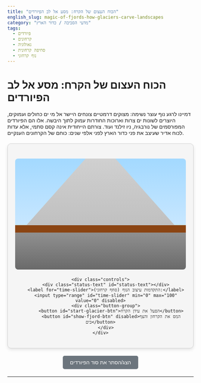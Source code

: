 ```yaml
---
title: "הכוח העצום של הקרח: מסע אל לב הפיורדים"
english_slug: magic-of-fjords-how-glaciers-carve-landscapes
category: "מדעי הסביבה / כדור הארץ"
tags:
  - פיורדים
  - קרחונים
  - גאולוגיה
  - סחיפה קרחונית
  - נוף קרחוני
---
```

# הכוח העצום של הקרח: מסע אל לב הפיורדים

דמיינו לרגע נוף עוצר נשימה: מצוקים דרמטיים צונחים היישר אל מי ים כחולים ועמוקים, היוצרים לשונות ים צרות וארוכות החודרות עמוק לתוך היבשה. אלו הם הפיורדים המפורסמים של נורבגיה, ניו זילנד ועוד. צורתם הייחודית אינה קסם סתמי, אלא עדות לכוח אדיר שעיצב את פני כדור הארץ לפני אלפי שנים: כוחם של הקרחונים הענקיים.

<div id="fjord-app">
    <div class="valley-container">
        <div class="base-rock"></div>
        <div class="ground-level"></div>
        <!-- V-shaped valley (initial state) -->
        <div class="valley-v" id="valley-v"></div>
        <!-- U-shaped valley (target state) -->
        <div class="valley-u" id="valley-u"></div>
        <!-- Glacier -->
        <div class="glacier" id="glacier"></div>
        <!-- Water (Fjord state) -->
        <div class="water" id="water"></div>
    </div>

    <div class="controls">
        <div class="status-text" id="status-text"></div>
        <label for="time-slider">התקדמות עיצוב הנוף (סחף קרחוני):</label>
        <input type="range" id="time-slider" min="0" max="100" value="0" disabled>
        <div class="button-group">
            <button id="start-glacier-btn">הפעל את עידן הקרח</button>
            <button id="show-fjord-btn" disabled>המס את הקרחון והצף בים</button>
        </div>
    </div>
</div>

<style>
@import url('https://fonts.googleapis.com/css2?family=Heebo:wght@400;700&display=swap');

#fjord-app {
    font-family: 'Heebo', sans-serif;
    max-width: 700px; /* Adjusted max width */
    margin: 20px auto;
    border: 1px solid #d0d0d0; /* Softer border */
    border-radius: 10px; /* Rounded corners */
    padding: 20px;
    background-color: #f5f5f5; /* Lighter background */
    text-align: center;
    box-shadow: 0 4px 8px rgba(0,0,0,0.1); /* Subtle shadow */
    overflow: hidden; /* Prevent elements from spilling out */
}

.valley-container {
    position: relative;
    width: 100%;
    height: 300px; /* Increased height for better visual */
    margin: 20px 0;
    overflow: hidden;
    background: linear-gradient(to bottom, #a3d9ff, #e0f0ff); /* Sky gradient */
    border-radius: 8px;
}

.base-rock {
    position: absolute;
    bottom: 0;
    left: 0;
    width: 100%;
    height: 100px; /* Increased height */
    background: linear-gradient(to top, #6a6a6a, #909090); /* Rock gradient */
    z-index: 1;
}

.ground-level {
    position: absolute;
    bottom: 100px; /* Above base rock */
    left: 0;
    width: 100%;
    height: 20px; /* Thickness */
    background-color: #8B4513; /* Earth color */
    z-index: 2;
}

/* V-shaped valley (initial state) - Using clip-path for better control */
.valley-v {
    position: absolute;
    bottom: 120px; /* Above ground level */
    left: 50%;
    transform: translateX(-50%);
    width: 400px; /* Base width */
    height: 180px; /* Height */
    background: linear-gradient(to top, #c0c0c0, #d0d0d0); /* Mountain side color/gradient */
    z-index: 3;
    /* Initial V shape */
    clip-path: polygon(0% 100%, 40% 0%, 60% 0%, 100% 100%);
    transform-origin: bottom center;
    transition: all 0.8s ease-in-out; /* Smooth transition */
}

/* U-shaped valley (target state) - Using clip-path for better control */
.valley-u {
    position: absolute;
    bottom: 120px; /* Above ground level */
    left: 50%;
    transform: translateX(-50%);
    width: 500px; /* Wider U shape */
    height: 180px; /* Same height */
    background: linear-gradient(to top, #a0a0a0, #b0b0b0); /* Carved rock color */
    z-index: 3;
     /* Initial state (hidden/scaled down V) */
    clip-path: polygon(0% 100%, 40% 0%, 60% 0%, 100% 100%);
    opacity: 0; /* Initially hidden */
    transform: translateX(-50%) scaleY(0.8); /* Start slightly compressed */
    transform-origin: bottom center;
    transition: all 0.8s ease-in-out; /* Smooth transition */
}

/* Glacier - Simulates carving */
.glacier {
    position: absolute;
    bottom: 120px; /* Starts above ground level */
    left: 50%;
    transform: translateX(-50%);
    width: 200px; /* Initial width */
    height: 100px; /* Initial height */
    background-color: rgba(173, 216, 255, 0.9); /* Light blue, less transparent */
    z-index: 4;
    opacity: 0; /* Initially hidden */
    /* Basic shape - will change with slider */
    clip-path: polygon(15% 100%, 0% 10%, 100% 10%, 85% 100%);
    transform-origin: bottom center;
    transition: all 0.8s ease-in-out; /* Smooth transition */
}

/* Water (Fjord state) */
.water {
    position: absolute;
    bottom: 100px; /* Sits on top of base-rock */
    left: 50%;
    transform: translateX(-50%);
    width: 500px; /* Matches U valley width */
    height: 0; /* Starts hidden */
    background: linear-gradient(to top, rgba(0, 70, 150, 0.9), rgba(0, 140, 255, 0.7)); /* Deep blue gradient */
    z-index: 5;
    opacity: 0; /* Starts hidden */
    /* Clip to fit inside the U shape visually */
     clip-path: polygon(10% 100%, 0% 0%, 100% 0%, 90% 100%); /* Matches U valley's bottom shape */
    transition: height 1.5s ease-out, opacity 0.8s ease-in; /* Water filling animation */
}

.controls {
    margin-top: 25px; /* Increased margin */
    padding: 15px;
    background-color: #e9e9e9; /* Light grey background for controls */
    border-radius: 8px;
}

.status-text {
    min-height: 1.2em; /* Reserve space */
    margin-bottom: 10px;
    font-size: 0.9em;
    color: #555;
}

.controls label {
    display: block; /* Label on its own line */
    margin-bottom: 8px;
    font-weight: bold;
    color: #333;
    text-align: right;
    direction: rtl;
}

.controls input[type="range"] {
    width: calc(100% - 20px); /* Full width minus padding */
    margin: 0 10px 15px; /* Center and add bottom margin */
    cursor: grab; /* Indicate interactivity */
    accent-color: #007BFF; /* Color slider handle */
}

.controls input[type="range"]:active {
     cursor: grabbing;
}

.button-group {
    display: flex; /* Arrange buttons side-by-side */
    justify-content: center;
    gap: 15px; /* Space between buttons */
}


button {
    padding: 10px 20px; /* Larger padding */
    border: none;
    border-radius: 5px;
    font-size: 1em;
    cursor: pointer;
    transition: background-color 0.3s ease, transform 0.1s ease; /* Add transform for press effect */
    font-family: 'Heebo', sans-serif;
}

button:not(:disabled):active {
    transform: scale(0.98); /* Button press effect */
}


#start-glacier-btn {
    background-color: #007BFF;
    color: white;
}

#start-glacier-btn:hover:not(:disabled) {
    background-color: #0056b3;
}

#show-fjord-btn {
    background-color: #28a745; /* Green color */
    color: white;
}

#show-fjord-btn:hover:not(:disabled) {
    background-color: #218838;
}


button:disabled {
    background-color: #cccccc;
    color: #666;
    cursor: not-allowed;
    box-shadow: none;
}

#explanation-button {
    display: block;
    margin: 20px auto;
    background-color: #6c757d; /* Greyish button */
    color: white;
    padding: 10px 20px;
}
#explanation-button:hover {
    background-color: #5a6268;
}


#explanation {
    margin-top: 25px; /* Increased margin */
    padding: 20px; /* Increased padding */
    border-top: 1px solid #d0d0d0;
    background-color: #fff; /* White background for text */
    border-radius: 8px;
    text-align: right; /* Hebrew text direction */
    direction: rtl;
    line-height: 1.6; /* Improved readability */
    color: #333;
}

#explanation h2 {
    color: #004085; /* Darker blue for heading */
    margin-bottom: 15px;
    border-bottom: 2px solid #007BFF; /* Blue underline */
    padding-bottom: 8px;
    text-align: center;
    font-weight: bold;
}

#explanation p {
    margin-bottom: 15px;
}

#explanation ul {
    list-style-type: disc;
    margin-right: 25px; /* Indent list */
    padding: 0;
}

#explanation li {
    margin-bottom: 10px;
}

#explanation strong {
    color: #0056b3; /* Highlight terms */
}

</style>

<button id="explanation-button">הצג/הסתר את סוד הפיורדים</button>

<div id="explanation" style="display: none;">
    <h2>הסבר מפורט: המסע של הקרחון</h2>
    <p>הפיורדים הם לא רק נופים מרהיבים, אלא עדויות חיות לכוחם הפיזי האדיר של תהליכים גאולוגיים שעיצבו את כדור הארץ לפני אלפי שנים. הסימולציה שלפניכם מציגה את השלבים המרכזיים ביצירתם:</p>

    <ul>
        <li><strong>ההתחלה: עמק נהר בצורת V.</strong> בטרם הגיעו עידני הקרח הגדולים, הנוף ההררי היה מעוצב בעיקר על ידי נהרות זורמים. נהרות חורצים עמקים בעלי חתך אופייני בצורת האות 'V' - תחתית צרה ומדרונות מתונים יחסית, כתוצאה מסחיפת מים ופעולת בליה איטית של דפנות העמק.</li>
        <li><strong>לידת הקרחון: הצטברות והתדחסות.</strong> בעידן קרח, כמות השלג היורדת עולה על כמות השלג הנמסה מדי שנה. לאורך מאות ואלפי שנים, שכבות השלג התחתונות נדחסות תחת משקלן העצום והופכות בהדרגה לקרח דחוס מאוד. כאשר מסת הקרח גדלה דיה, היא מתחילה לנוע בכוח הכבידה - זהו הקרחון.</li>
        <li><strong>תנועת הקרחון וסחיפה עוצמתית.</strong> קרחונים אינם נייחים; הם "זורמים" לאט מאוד. התנועה מתרחשת בעיקר בשתי דרכים: זרימה פלסטית של הקרח עצמו תחת לחץ, והחלקה בבסיס על שכבת מים דקה הנוצרת מלחץ או חום. תוך כדי תנועה, הקרחון "אוסף" בתוכו סלעים ואבנים. תהליכים אלו גורמים לסחיפה דרמטית של המסלע:
            <ul>
                <li><strong>עקירה (Plucking):</strong> הקרחון קופא סביב גושי סלע או בתוך סדקים, וכשהוא זז הוא פשוט עוקר את הגושים ממקומם.</li>
                <li><strong>אברזיה (Abrasion):</strong> חלקיקי הסלע המוטבעים בקרחון פועלים כמו נייר זכוכית ענקי, שוחקים ומלטשים את הסלע שעליו הקרחון נע.</li>
            </ul>
        </li>
        <li><strong>מעמק V לעמק U: פיסול בנוף.</strong> כאשר קרחון יורד בעמק נהר קיים בצורת V, הוא ממלא את כל העמק, מקיר לקיר. בניגוד לנהר הפועל רק בתחתית, הקרחון העצום חורץ ומעמיק את הקרקעית, ובמיוחד מרחיב ומחליק את הדפנות בצורה אגרסיבית. פעולה זו, בשילוב כוח הכבידה המושך את מסת הקרח העצומה, יוצרת עמק בעל חתך אופייני בצורת 'U' - תחתית רחבה וששטוחה יחסית, ומדרונות תלולים מאוד, ולעיתים קרובות מלוטשים.</li>
        <li><strong>היווצרות הפיורד: הים פוגש את העמק.</strong> בסוף עידן הקרח, כשהאקלים מתחמם, הקרחון נסוג ונמס. כתוצאה מכך, כמויות אדירות של מים שהיו כלואות בקרחונים משתחררות, ומפלס הים העולמי עולה. עמק ה-U העמוק שנחרץ על ידי הקרחון, שנמצא לעיתים קרובות מתחת לפני הים הנוכחיים (בשל שקיעת קרום כדור הארץ תחת משקל הקרח העצום ותהליך התאוששות איטי הנקרא איזוסטיזיה), מוצף כעת במי ים. הצפה זו של עמק U קרחוני יבשתי היא למעשה היווצרותו של פיורד ימי.</li>
        <li><strong>סימנים נוספים: המפתן התת-ימי.</strong> לעיתים קרובות, בפיורדים קרוב לפתחם לים הפתוח, קיים אזור רדוד יותר בקרקעית הנקרא "מפתן" (sill). הוא נוצר ממצבור סחיפה שהקרחון הותיר מאחור כשהגיע לאזור בו השפעתו נחלשה (קרוב לים), או מכיוון שהחלק התחתון של הקרחון שחק פחות באזור זה.</li>
    </ul>
    <p>הסימולציה מדגימה את המעבר הדרמטי מעמק נהר צנוע לפיורד עמוק ומרשים, וממחישה את הפעולה הבלתי פוסקת של תהליכים גאולוגיים בקנה מידה עצום.</p>
</div>

<script>
const timeSlider = document.getElementById('time-slider');
const valleyV = document.getElementById('valley-v');
const valleyU = document.getElementById('valley-u');
const glacier = document.getElementById('glacier');
const water = document.getElementById('water');
const startGlacierBtn = document.getElementById('start-glacier-btn');
const showFjordBtn = document.getElementById('show-fjord-btn');
const explanationButton = document.getElementById('explanation-button');
const explanationDiv = document.getElementById('explanation');
const statusText = document.getElementById('status-text');

const waterMaxHeight = 300 - 100; // valley-container height - base-rock height (water sits above base rock)

function updateSimulation(progress) {
    // Progress is 0-1 based on slider value 0-100
    const p = progress / 100;

    // Animate V valley fading/shrinking
    valleyV.style.opacity = 1 - p;
    valleyV.style.transform = `translateX(-50%) scaleY(${1 - p * 0.2})`; // Scale down slightly

    // Animate U valley appearing/growing
    valleyU.style.opacity = p;
    // Morphing clip-path for U from V shape towards U shape
    const vCp = [40, 60]; // percentages for V top points (left, right)
    const uCp = [10, 90]; // percentages for U top points (left, right)
    const currentCpLeft = vCp[0] + p * (uCp[0] - vCp[0]);
    const currentCpRight = vCp[1] + p * (uCp[1] - vCp[1]);
    valleyU.style.clipPath = `polygon(0% 100%, ${currentCpLeft}% 0%, ${currentCpRight}% 0%, 100% 100%)`;
    valleyU.style.transform = `translateX(-50%) scaleY(${0.8 + p * 0.2})`; // Scale up to full height

    // Animate glacier size and position
    const initialGlacierWidth = 200;
    const finalGlacierWidth = 500; // Matches U width
    const initialGlacierHeight = 100;
    const finalGlacierHeight = 180; // Fills U valley height
    const initialGlacierBottom = 120; // Above ground level
    const finalGlacierBottom = 120; // Stays above ground level/base rock

    glacier.style.width = (initialGlacierWidth + p * (finalGlacierWidth - initialGlacierWidth)) + 'px';
    glacier.style.height = (initialGlacierHeight + p * (finalGlacierHeight - initialGlacierHeight)) + 'px';
    glacier.style.bottom = (initialGlacierBottom + p * (finalGlacierBottom - initialGlacierBottom)) + 'px'; // Example: slight downward movement? Or just scale in place
     glacier.style.transform = `translateX(-50%)`; // Ensure centering


    // Update status text
    if (p < 0.1) {
        statusText.textContent = 'עמק נהר: ההתחלה לפני הקרחון';
    } else if (p < 0.9) {
        statusText.textContent = 'סחף קרחוני בעיצומו... עמק ה-V הופך לעמק U';
    } else {
         statusText.textContent = 'עמק U קרחוני נוצר!';
    }

}

// Event listener for slider changes
timeSlider.addEventListener('input', () => {
    updateSimulation(timeSlider.value);
});

startGlacierBtn.addEventListener('click', () => {
    // Reset state to before glacier
    timeSlider.value = 0;
    updateSimulation(0); // Ensure V shape is visible, U hidden, glacier initial state
    water.style.opacity = 0;
    water.style.height = 0;
    water.style.transition = 'none'; // Disable water transition temporarily

    // Show glacier and enable slider
    glacier.style.opacity = 1;
    glacier.style.transition = 'all 0.8s ease-in-out'; // Re-enable glacier transition
    timeSlider.disabled = false;

    // Update button states
    startGlacierBtn.disabled = true;
    showFjordBtn.disabled = false;

     statusText.textContent = 'הקרחון פועל! הזז את המחוון כדי לראות את הסחף';
});

showFjordBtn.addEventListener('click', () => {
    // Ensure final U shape is shown
    timeSlider.value = 100;
    updateSimulation(100); // Ensure U shape

    // Hide glacier smoothly
    glacier.style.opacity = 0;
    glacier.style.transition = 'opacity 0.8s ease-out';


    // Show water filling the U shape
    water.style.opacity = 1;
    water.style.transition = 'height 1.5s ease-out, opacity 0.8s ease-in'; // Re-enable water transition
    // The water should fill up to the 'ground-level' height minus its bottom offset (which is 100)
    // water element bottom is 100px. It should fill up to ground level (total height 300, ground 20, base 100 => 120 from bottom)
    // The water element itself has bottom: 100px. Its height needs to be 120px to reach ground level.
    water.style.height = '120px'; // Animate water filling up. This should match the height of the valley above the base rock.

    // Update button states and disable slider
    startGlacierBtn.disabled = false;
    showFjordBtn.disabled = true;
    timeSlider.disabled = true;

     statusText.textContent = 'הפיורד נוצר! עמק U הוצף במי ים.';
});

explanationButton.addEventListener('click', () => {
    const isHidden = explanationDiv.style.display === 'none';
    explanationDiv.style.display = isHidden ? 'block' : 'none';
    explanationButton.textContent = isHidden ? 'הסתר את סוד הפיורדים' : 'הצג/הסתר את סוד הפיורדים';
});

// Initial state setup on page load
window.onload = () => {
    timeSlider.value = 0;
    updateSimulation(0); // Start with V shape, U hidden, glacier hidden
    glacier.style.opacity = 0; // Ensure glacier is hidden initially
    water.style.opacity = 0; // Ensure water is hidden initially
    timeSlider.disabled = true; // Slider starts disabled
    startGlacierBtn.disabled = false;
    showFjordBtn.disabled = true;
    statusText.textContent = 'לחץ "הפעל את עידן הקרח" כדי להתחיל';
};

</script>
---